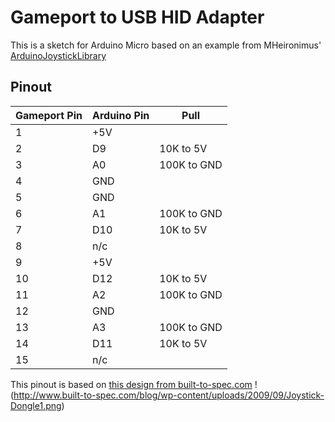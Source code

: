 # Gameport to USB HID Adapter

This is a sketch for Arduino Micro based on an example from MHeironimus' [ArduinoJoystickLibrary](https://github.com/MHeironimus/ArduinoJoystickLibrary)

## Pinout

| Gameport Pin | Arduino Pin | Pull        |
|--------------|-------------|-------------|
| 1            | +5V         |             |
| 2            | D9          | 10K to 5V   |
| 3            | A0          | 100K to GND |
| 4            | GND         |             |
| 5            | GND         |             |
| 6            | A1          | 100K to GND |
| 7            | D10         | 10K to 5V   |
| 8            | n/c         |             |
| 9            | +5V         |             |
| 10           | D12         | 10K to 5V   |
| 11           | A2          | 100K to GND |
| 12           | GND         |             |
| 13           | A3          | 100K to GND |
| 14           | D11         | 10K to 5V   |
| 15           | n/c         |             |

This pinout is based on [this design from built-to-spec.com](http://www.built-to-spec.com/blog/2009/09/10/using-a-pc-joystick-with-the-arduino/)
!(http://www.built-to-spec.com/blog/wp-content/uploads/2009/09/Joystick-Dongle1.png)
